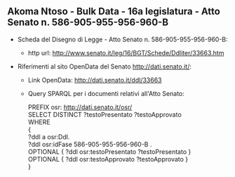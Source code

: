 ## Akoma Ntoso - Bulk Data - 16a legislatura - Atto Senato n. 586-905-955-956-960-B ##

* Scheda del Disegno di Legge - Atto Senato n. 586-905-955-956-960-B:
	* http url: http://www.senato.it/leg/16/BGT/Schede/Ddliter/33663.htm

* Riferimenti al sito OpenData del Senato http://dati.senato.it/:
	* Link OpenData: http://dati.senato.it/ddl/33663
	* Query SPARQL per i documenti relativi all'Atto Senato:

        PREFIX osr: <http://dati.senato.it/osr/>  
		SELECT DISTINCT ?testoPresentato ?testoApprovato  
		WHERE  
		{  
		    ?ddl a osr:Ddl.  
		    ?ddl osr:idFase 586-905-955-956-960-B .  
		    OPTIONAL { ?ddl osr:testoPresentato ?testoPresentato }  
		    OPTIONAL { ?ddl osr:testoApprovato ?testoApprovato }  
		}
		